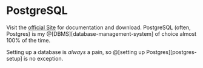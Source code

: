 # PostgreSQL

Visit the [official Site][postgresql] for documentation and download. PostgreSQL
(often, Postgres) is my @[DBMS][database-management-system] of choice almost 100%
of the time.

[postgresql]: https://www.postgresql.org/

Setting up a database is *always* a pain, so @[setting up Postgres][postgres-setup]
is no exception.
